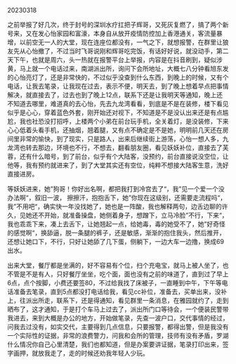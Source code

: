 20230318 

之前举报了好几次，终于封号的深圳水疗扛把子辉哥，又死灰复燃了，搞了两个新号来，又在发心怡家园和富濠，本身自从放开疫情防控加上香港通关，客流量暴增，以前空无一人的大堂，现在连座位都没有，一气之下，就想报警，在群里让狼友先从心怡撤了，不过当时飞哥说刚和辉哥吃完饭，有话好好说，就没动手，第二天下午，也就是周六，头一热就在报警平台上举报，内容是在抖音刷到，疑似涉黄，马上就一个电话过来，南湖派出所，询问下会所地址，大概七八分钟看旭东发的心怡亮灯了，还是非常快的，不过似乎没查到什么东西，到晚上的时候，又有个电话，让我去笔录，让我现在过去，表示不便，明天去，到了晚上想着早点把事情解决，就直接去了，过去也到了晚上12点，联系下还是让我明天等通知，晚上还不知道去哪里，难道真的去心怡，先去九龙湾看看，到底是不是在装修，楼下看见似乎是心心，穿着蓝色外套，刚开始还对视下，不知道是不是没认出来还是有点尴尬，我也社恐没打招呼，上楼两个小弟在前台玩手机，全关着灯，是没装修，下来心心低着头看手机，还抽烟，翘着腿，又有点不确定是不是她，明明前几天还在房间里非常的愉快，到了现实，只是路人，出来后继续街上游荡，心怡一想人多，九龙湾也转去那边，环境也不行，不想去，翻看朋友圈，看见妖妖补位，直接去了芙蓉，还有什么暗号，到了前台，似乎有个大陆客，没预约，前台直接说没空位，让他等，我有预约就进来了，到了大堂其实还有空位，纯粹不想接大陆客生意，洗好直接进房。

等妖妖进来，她”狗哥！你好出名啊，都把我打到冷宫去了“，我”见一个爱一个没办法啊“，叙旧一波， 擦擦汗，抱抱舌下，她”你现在这级别，还需要走流程吗“，我”不用吧“，确实快一年没找她了，她也是一阵酸，我也解释两句，边舌边聊的许久，见她还不开始，就准备操盘，她侧着身子，想蹭下，立马冷脸”不行，下来“，我也乖乖下来，凑上去舌下，让她翘起一点，给她毒，毒的她受不了，她”好奇怪的感觉啊“，换舔逼，脱一条腿的裤子，还是敏感，渐渐的抱住我头，然后推开，还想让她口下，不行，只好让她舔了几下蛋，侧躺下，一边大车一边撸，换成69出水。

出来大堂，餐厅都是坐满的，好不容易有个位，扫个充电宝，就马上被人坐了，也不管是不是有人，只好餐厅坐坐，吃个面，面也没有之前的味道了，直到过了早上6点，点个按脚，小费还要签80，不过给我找了床被子，一直睡到中午，下午等电话准备去笔录，直到5点都没打电话给我，看见cc补位，准备去，买单出来，没补上，往派出所走，联系下，还是得通知，看见群里一条消息，在雅园就约了，走到晒布了，这才通知，于是打个车马上过去了，派出所门口等待会，一个便装民警带我进去，来到大概是办公的地方，开始做笔录，先查一波户口，交代事情的经过，问我去过没有，如实交代，主要得到几点信息，只要报警，都得出警，但是我没有一个实际性的证据，非常的浪费警力，问我和会所的管理，技师有没有矛盾，罗湖什么情况你自己心里清楚，我们也都知道，但是办案要讲证据，笔录打印出来，签字画押，就放我走了，走的时候还劝我年轻人少玩。